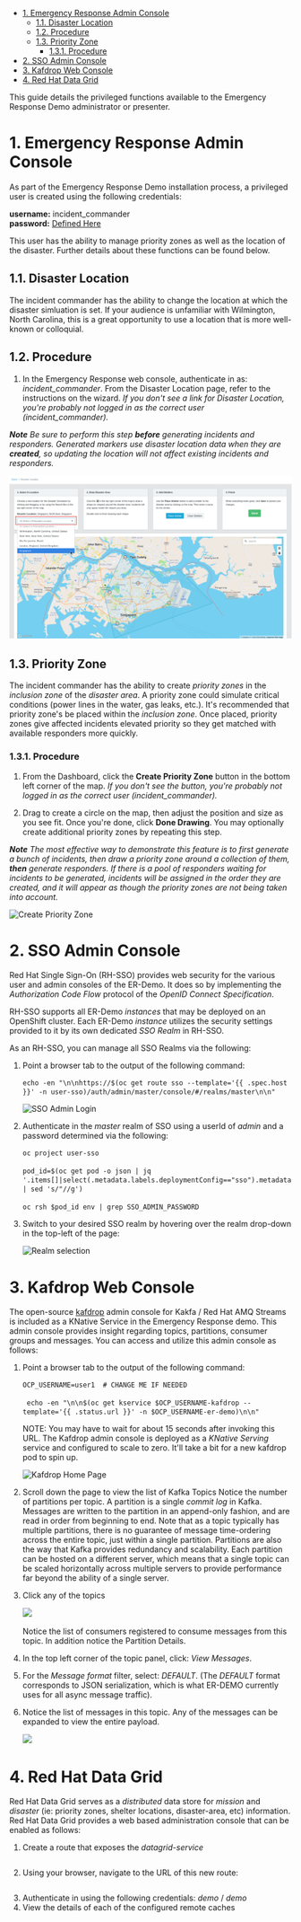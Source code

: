 - [1. Emergency Response Admin Console](#1-emergency-response-admin-console)
  - [1.1. Disaster Location](#11-disaster-location)
  - [1.2. Procedure](#12-procedure)
  - [1.3. Priority Zone](#13-priority-zone)
    - [1.3.1. Procedure](#131-procedure)
- [2. SSO Admin Console](#2-sso-admin-console)
- [3. Kafdrop Web Console](#3-kafdrop-web-console)
- [4. Red Hat Data Grid](#4-red-hat-data-grid)


This guide details the privileged functions available to the Emergency Response Demo administrator or presenter.



# 1. Emergency Response Admin Console

As part of the Emergency Response Demo installation process, a privileged user is created using the following credentials:

**username:** incident_commander <br/>
**password:** [Defined Here](https://github.com/Emergency-Response-Demo/install/blob/master/ansible/playbooks/group_vars/sso_theme_realm.yml#L7)


This user has the ability to manage priority zones as well as the location of the disaster. Further details about these functions can be found below.

## 1.1. Disaster Location

The incident commander has the ability to change the location at which the disaster simluation is set. If your audience is unfamiliar with Wilmington, North Carolina, this is a great opportunity to use a location that is more well-known or colloquial.

## 1.2. Procedure

1. In the Emergency Response web console, authenticate in as:  _incident_commander_. From the Disaster Location page, refer to the instructions on the wizard. *If you don't see a link for Disaster Location, you're probably not logged in as the correct user (incident_commander).*

_**Note** Be sure to perform this step **before** generating incidents and responders. Generated markers use disaster location data when they are **created**, so updating the location will not affect existing incidents and responders._

![Change Disaster Location](images/change_disaster_location.png)

## 1.3. Priority Zone

The incident commander has the ability to create _priority zones_ in the _inclusion zone_ of the _disaster area_.  A priority zone could simulate critical conditions (power lines in the water, gas leaks, etc.).  It's recommended that priority zone's be placed within the _inclusion zone_.   Once placed, priority zones give affected incidents elevated priority so they get matched with available responders more quickly.

### 1.3.1. Procedure

1. From the Dashboard, click the **Create Priority Zone** button in the bottom left corner of the map. *If you don't see the button, you're probably not logged in as the correct user (incident_commander).*

2. Drag to create a circle on the map, then adjust the position and size as you see fit. Once you're done, click **Done Drawing**. You may optionally create additional priority zones by repeating this step.

_**Note** The most effective way to demonstrate this feature is to first generate a bunch of incidents, then draw a priority zone around a collection of them, **then** generate responders. If there is a pool of responders waiting for incidents to be generated, incidents will be assigned in the order they are created, and it will appear as though the priority zones are not being taken into account._

![Create Priority Zone](images/create_priority_zone.png)

# 2. SSO Admin Console
Red Hat Single Sign-On (RH-SSO) provides web security for the various user and admin consoles of the ER-Demo.
It does so by implementing the *Authorization Code Flow* protocol of the *OpenID Connect Specification*.

RH-SSO supports all ER-Demo *instances* that may be deployed on an OpenShift cluster.
Each ER-Demo *instance* utilizes the security settings provided to it by its own dedicated *SSO Realm* in RH-SSO.

As an RH-SSO, you can manage all SSO Realms via the following:

1. Point a browser tab to the output of the following command:
   ```
   echo -en "\n\nhttps://$(oc get route sso --template='{{ .spec.host }}' -n user-sso)/auth/admin/master/console/#/realms/master\n\n"
   ```
   ![SSO Admin Login](images/sso_admin_login.png)



2.  Authenticate in the _master_ realm of SSO using a userId of _admin_ and a password determined via the following:
    ```
    oc project user-sso

    pod_id=$(oc get pod -o json | jq '.items[]|select(.metadata.labels.deploymentConfig=="sso").metadata.name' | sed 's/"//g')

    oc rsh $pod_id env | grep SSO_ADMIN_PASSWORD

    ```

3.  Switch to your desired SSO realm by hovering over the realm drop-down in the top-left of the page:
   
    ![Realm selection](images/sso_select_realm.png)


# 3. Kafdrop Web Console
The open-source [kafdrop](https://github.com/obsidiandynamics/kafdrop) admin console for Kakfa / Red Hat AMQ Streams is included as a KNative Service in the Emergency Response demo.  This admin console provides insight regarding topics, partitions, consumer groups and messages.  You can access and utilize this admin console as follows:

1.  Point a browser tab to the output of the following command:
    ```
    OCP_USERNAME=user1  # CHANGE ME IF NEEDED

     echo -en "\n\n$(oc get kservice $OCP_USERNAME-kafdrop --template='{{ .status.url }}' -n $OCP_USERNAME-er-demo)\n\n"
    ```

    NOTE:  You may have to wait for about 15 seconds after invoking this URL.  The Kafdrop admin console is deployed as a *KNative Serving* service and configured to scale to zero.  It'll take a bit for a new kafdrop pod to spin up.

    ![Kafdrop Home Page](/images/kafdrop_homepage.png)

2.  Scroll down the page to view the list of Kafka Topics
    Notice the number of partitions per topic.  A partition is a single *commit log* in Kafka.  Messages are written to the partition in an append-only fashion, and are read in order from beginning to end.  Note that as a topic typically has multiple partitions, there is no guarantee of message time-ordering across the entire topic, just within a single partition.  Partitions are also the way that Kafka provides redundancy and scalability.  Each partition can be hosted on a different server, which means that a single topic can be scaled horizontally across multiple servers to provide performance far beyond the ability of a single server.
3.  Click any of the topics

    ![](/images/kafdrop_topic.png)

    Notice the list of consumers registered to consume messages from this topic.  In addition notice the Partition Details.

4.  In the top left corner of the topic panel, click:  *View Messages*.
5.  For the *Message format* filter, select:  *DEFAULT*.
    (The *DEFAULT* format corresponds to JSON serialization, which is what ER-DEMO currently uses for all async message traffic).
6.  Notice the list of messages in this topic.
    Any of the messages can be expanded to view the entire payload.
    
    ![](/images/kafdrop_message.png)

    

# 4. Red Hat Data Grid
Red Hat Data Grid serves as a *distributed* data store for *mission* and *disaster* (ie:  priority zones, shelter locations, disaster-area, etc) information.  Red Hat Data Grid provides a web based administration console that can be enabled as follows:

1. Create a route that exposes the *datagrid-service*
   ```
   ```
2. Using your browser, navigate to the URL of this new route:
   ```
   ```
3. Authenticate in using the following credentials:   *demo* / *demo*
4. View the details of each of the configured remote caches
